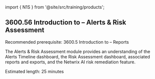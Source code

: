 import { N1S } from '@site/src/training/products';

## 3600.56 Introduction to <N1S /> – Alerts & Risk Assessment

Recommended prerequisite: 3600.5 Introduction to <N1S /> – Reports

The Alerts & Risk Assessment module provides an understanding of the Alerts Timeline dashboard, the Risk Assessment dashboard, associated reports and exports, and the Netwrix AI risk remediation feature.

Estimated length: 25 minutes

